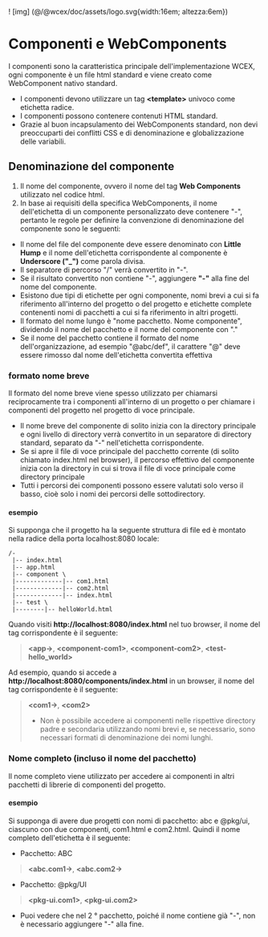 <!--DESC: {icon:{name:"explore"},id:1} -->

! [img] (@/@wcex/doc/assets/logo.svg{width:16em; altezza:6em})

# Componenti e WebComponents

I componenti sono la caratteristica principale dell'implementazione WCEX, ogni componente è un file html standard e viene creato come WebComponent nativo standard.
- I componenti devono utilizzare un tag **\<template\>** univoco come etichetta radice.
- I componenti possono contenere contenuti HTML standard.
- Grazie al buon incapsulamento dei WebComponents standard, non devi preoccuparti dei conflitti CSS e di denominazione e globalizzazione delle variabili.

## Denominazione del componente
1. Il nome del componente, ovvero il nome del tag **Web Components** utilizzato nel codice html.
2. In base ai requisiti della specifica WebComponents, il nome dell'etichetta di un componente personalizzato deve contenere "-", pertanto le regole per definire la convenzione di denominazione del componente sono le seguenti:

- Il nome del file del componente deve essere denominato con **Little Hump** e il nome dell'etichetta corrispondente al componente è **Underscore ("_")** come parola divisa.
- Il separatore di percorso "/" verrà convertito in "-".
- Se il risultato convertito non contiene "-", aggiungere **"-"** alla fine del nome del componente.
- Esistono due tipi di etichette per ogni componente, nomi brevi a cui si fa riferimento all'interno del progetto o del progetto e etichette complete contenenti nomi di pacchetti a cui si fa riferimento in altri progetti.
- Il formato del nome lungo è "nome pacchetto. Nome componente", dividendo il nome del pacchetto e il nome del componente con "."
- Se il nome del pacchetto contiene il formato del nome dell'organizzazione, ad esempio "@abc/def", il carattere "@" deve essere rimosso dal nome dell'etichetta convertita effettiva

### formato nome breve
Il formato del nome breve viene spesso utilizzato per chiamarsi reciprocamente tra i componenti all'interno di un progetto o per chiamare i componenti del progetto nel progetto di voce principale.
- Il nome breve del componente di solito inizia con la directory principale e ogni livello di directory verrà convertito in un separatore di directory standard, separato da "-" nell'etichetta corrispondente.
- Se si apre il file di voce principale del pacchetto corrente (di solito chiamato index.html nel browser), il percorso effettivo del componente inizia con la directory in cui si trova il file di voce principale come directory principale
- Tutti i percorsi dei componenti possono essere valutati solo verso il basso, cioè solo i nomi dei percorsi delle sottodirectory.

#### esempio
Si supponga che il progetto ha la seguente struttura di file ed è montato nella radice della porta localhost:8080 locale:
```text
/-
 |-- index.html
 |-- app.html
 |-- component \
 |-------------|-- com1.html
 |-------------|-- com2.html
 |-------------|-- index.html
 |-- test \
 |--------|-- helloWorld.html 
```

Quando visiti __http://localhost:8080/index.html__ nel tuo browser, il nome del tag corrispondente è il seguente:

> **\<app-\>**, **\<component-com1\>**, **\<component-com2\>**, **\<test-hello_world\>**

Ad esempio, quando si accede a __http://localhost:8080/components/index.html__ in un browser, il nome del tag corrispondente è il seguente:

> **\<com1-\>**, **\<com2\>**
> - Non è possibile accedere ai componenti nelle rispettive directory padre e secondaria utilizzando nomi brevi e, se necessario, sono necessari formati di denominazione dei nomi lunghi.

### Nome completo (incluso il nome del pacchetto)
Il nome completo viene utilizzato per accedere ai componenti in altri pacchetti di librerie di componenti del progetto.

#### esempio
Si supponga di avere due progetti con nomi di pacchetto: abc e @pkg/ui, ciascuno con due componenti, com1.html e com2.html. Quindi il nome completo dell'etichetta è il seguente:

- Pacchetto: ABC
> **\<abc.com1-\>**, **\<abc.com2-\>**

- Pacchetto: @pkg/UI
> **\<pkg-ui.com1\>**, **\<pkg-ui.com2\>**

- Puoi vedere che nel 2 ° pacchetto, poiché il nome contiene già "-", non è necessario aggiungere "-" alla fine.


